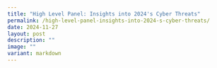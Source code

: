 ```yaml
---
title: "High Level Panel: Insights into 2024's Cyber Threats"
permalink: /high-level-panel-insights-into-2024-s-cyber-threats/
date: 2024-11-27
layout: post
description: ""
image: ""
variant: markdown
---
```

